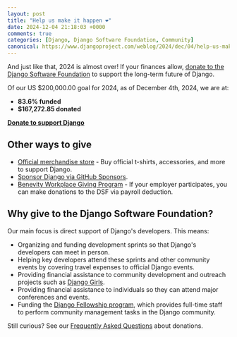 ```yaml
---
layout: post
title: "Help us make it happen ❤️"
date: 2024-12-04 21:18:03 +0000
comments: true
categories: [Django, Django Software Foundation, Community]
canonical: https://www.djangoproject.com/weblog/2024/dec/04/help-us-make-it-happen/
---
```


And just like that, 2024 is almost over! If your finances allow, [donate to the Django Software Foundation](https://www.djangoproject.com/fundraising/) to support the long-term future of Django.

<!-- more -->

Of our US $200,000.00 goal for 2024, as of December 4th, 2024, we are at:

- **83.6% funded**
- **$167,272.85 donated**

[**Donate to support Django**](https://www.djangoproject.com/fundraising/)

## Other ways to give

- [Official merchandise store](https://django.threadless.com/) - Buy official t-shirts, accessories, and more to support Django.
- [Sponsor Django via GitHub Sponsors](https://github.com/sponsors/django).
- [Benevity Workplace Giving Program](https://www.djangoproject.com/foundation/donate/#benevity-giving) - If your employer participates, you can make donations to the DSF via payroll deduction.

## Why give to the Django Software Foundation?

Our main focus is direct support of Django's developers. This means:

- Organizing and funding development sprints so that Django's developers can meet in person.
- Helping key developers attend these sprints and other community events by covering travel expenses to official Django events.
- Providing financial assistance to community development and outreach projects such as [Django Girls](https://www.djangoproject.com/weblog/2024/dec/04/help-us-make-it-happen/#django-girls).
- Providing financial assistance to individuals so they can attend major conferences and events.
- Funding the [Django Fellowship program](https://www.djangoproject.com/weblog/2024/dec/04/help-us-make-it-happen/#fellowship-program), which provides full-time staff to perform community management tasks in the Django community.

Still curious? See our [Frequently Asked Questions](https://www.djangoproject.com/foundation/donate/) about donations.
